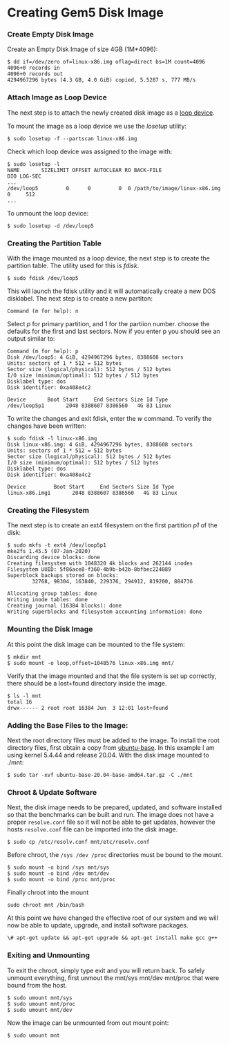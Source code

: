 # Creating Gem5 Disk Image

### Create Empty Disk Image

Create an Empty Disk Image of size 4GB (1M\*4096):
```
$ dd if=/dev/zero of=linux-x86.img oflag=direct bs=1M count=4096
4096+0 records in
4096+0 records out
4294967296 bytes (4.3 GB, 4.0 GiB) copied, 5.5287 s, 777 MB/s
```

### Attach Image as Loop Device

The next step is to attach the newly created disk image as a [loop device](https://en.wikipedia.org/wiki/Loop_device#:~:text=In%20Unix%2Dlike%20operating%20systems,existing%20file%20in%20the%20filesystem).

To mount the image as a loop device we use the *losetup* utility:
```
$ sudo losetup -f --partscan linux-x86.img
```

Check which loop device was assigned to the image with:
```
$ sudo losetup -l
NAME       SIZELIMIT OFFSET AUTOCLEAR RO BACK-FILE                    DIO LOG-SEC
...
/dev/loop5         0      0         0  0 /path/to/image/linux-x86.img   0     512
...
```

To unmount the loop device:
```
$ sudo losetup -d /dev/loop5
```

### Creating the Partition Table

With the image mounted as a loop device, the next step is to create the partition table. The utility used for this is *fdisk*.
```
$ sudo fdisk /dev/loop5
```

This will launch the fdisk utility and it will automatically create a new DOS disklabel. The next step is to create a new partiton:
```
Command (m for help): n
```

Select *p* for primary partition, and 1 for the partiion number. choose the defaults for the first and last sectors. Now if you enter p you should see an output similar to:
```
Command (m for help): p
Disk /dev/loop5: 4 GiB, 4294967296 bytes, 8388608 sectors
Units: sectors of 1 * 512 = 512 bytes
Sector size (logical/physical): 512 bytes / 512 bytes
I/O size (minimum/optimal): 512 bytes / 512 bytes
Disklabel type: dos
Disk identifier: 0xa408e4c2

Device       Boot Start     End Sectors Size Id Type
/dev/loop5p1       2048 8388607 8386560   4G 83 Linux
```

To write the changes and exit fdisk, enter the *w* command. To verify the changes have been written:
```
$ sudo fdisk -l linux-x86.img
Disk linux-x86.img: 4 GiB, 4294967296 bytes, 8388608 sectors
Units: sectors of 1 * 512 = 512 bytes
Sector size (logical/physical): 512 bytes / 512 bytes
I/O size (minimum/optimal): 512 bytes / 512 bytes
Disklabel type: dos
Disk identifier: 0xa408e4c2

Device         Boot Start     End Sectors Size Id Type
linux-x86.img1       2048 8388607 8386560   4G 83 Linux
```

### Creating the Filesystem

The next step is to create an ext4 filesystem on the first partition *p1* of the disk:
```
$ sudo mkfs -t ext4 /dev/loop5p1
mke2fs 1.45.5 (07-Jan-2020)
Discarding device blocks: done                            
Creating filesystem with 1048320 4k blocks and 262144 inodes
Filesystem UUID: 5f86ace8-f360-4b9b-b42b-8bfbec224889
Superblock backups stored on blocks: 
        32768, 98304, 163840, 229376, 294912, 819200, 884736

Allocating group tables: done                            
Writing inode tables: done                            
Creating journal (16384 blocks): done
Writing superblocks and filesystem accounting information: done
```

### Mounting the Disk Image

At this point the disk image can be mounted to the file system:
```
$ mkdir mnt
$ sudo mount -o loop,offset=1048576 linux-x86.img mnt/
```

Verify that the image mounted and that the file system is set up correctly, there
should be a lost+found directory inside the image.
```
$ ls -l mnt
total 16
drwx------ 2 root root 16384 Jun  3 12:01 lost+found
```

### Adding the Base Files to the Image:

Next the root directory files must be added to the image. To install the root
directory files, first obtain a copy from
[ubuntu-base](http://cdimage.ubuntu.com/ubuntu-base/releases/). In this example
I am using kernel 5.4.44 and release 20.04. With the disk image mounted to
./mnt:
```
$ sudo tar -xvf ubuntu-base-20.04-base-amd64.tar.gz -C ./mnt
```

### Chroot & Update Software

Next, the disk image needs to be prepared, updated, and software installed so
that the benchmarks can be built and run. The image does not have a proper
`resolve.conf` file so it will not be able to get updates, however the hosts
`resolve.conf` file can be imported into the disk image.
```
$ sudo cp /etc/resolv.conf mnt/etc/resolv.conf
```

Before chroot, the `/sys /dev /proc` directories must be bound to the mount.
```
$ sudo mount -o bind /sys mnt/sys
$ sudo mount -o bind /dev mnt/dev
$ sudo mount -o bind /proc mnt/proc
```

Finally chroot into the mount
```
sudo chroot mnt /bin/bash
```

At this point we have changed the effective root of our system and we will now
be able to update, upgrade, and install software packages.
```
\# apt-get update && apt-get upgrade && apt-get install make gcc g++
```

### Exiting and Unmounting

To exit the chroot, simply type exit and you will return back. To safely
unmount everything, first unmout the mnt/sys mnt/dev mnt/proc that were bound
from the host.
```
$ sudo umount mnt/sys
$ sudo umount mnt/proc
$ sudo umount mnt/dev
```

Now the image can be unmounted from out mount point:
```
$ sudo umount mnt
```
